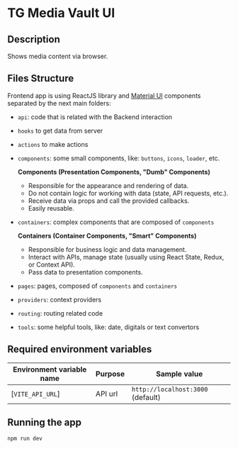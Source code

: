 # TG Media Vault UI

## Description

Shows media content via browser.

## Files Structure

Frontend app is using ReactJS library and [Material UI](https://mui.com/material-ui/) components separated by the next main folders:

  - `api`: code that is related with the Backend interaction
  - `hooks` to get data from server
  - `actions` to make actions

- `components`: some small components, like: `buttons`, `icons`, `loader`, etc.

  **Components (Presentation Components, "Dumb" Components)**
  - Responsible for the appearance and rendering of data.
  - Do not contain logic for working with data (state, API requests, etc.).
  - Receive data via props and call the provided callbacks.
  - Easily reusable.

- `containers`: complex components that are composed of `components`

  **Containers (Container Components, "Smart" Components)**
  - Responsible for business logic and data management.
  - Interact with APIs, manage state (usually using React State, Redux, or Context API).
  - Pass data to presentation components.

- `pages`: pages, composed of `components` and `containers`

- `providers`: context providers

- `routing`: routing related code

- `tools`: some helpful tools, like: date, digitals or text convertors

## Required environment variables

| Environment variable name   | Purpose                  | Sample value                                                      |
|-----------------------------|--------------------------|-------------------------------------------------------------------|
| [`VITE_API_URL`]            | API url                  | `http://localhost:3000` (default)                                 |

## Running the app

```bash
npm run dev
```
